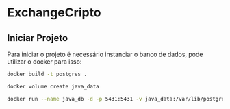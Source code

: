 # ExchangeCripto

## Iniciar Projeto

Para iniciar o projeto é necessário instanciar o banco de dados, pode utilizar o docker para isso:
```bash
docker build -t postgres . 
``` 
```bash
docker volume create java_data
``` 
```bash
docker run --name java_db -d -p 5431:5431 -v java_data:/var/lib/postgresql/data postgres    
``` 